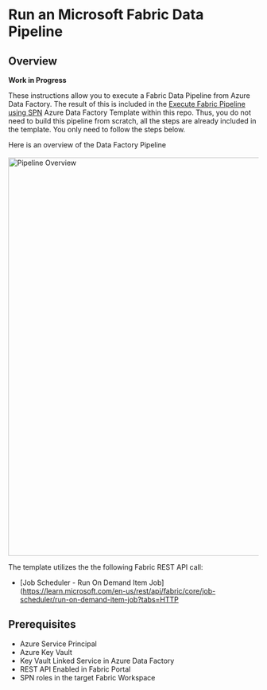 # Run an Microsoft Fabric Data Pipeline
## Overview

**Work in Progress**

These instructions allow you to execute a Fabric Data Pipeline from Azure Data Factory.  The result of this is included in the [Execute Fabric Pipeline using SPN](https://github.com/jcbendernh/ADFOrchestrator/blob/main/files/Execute%20Fabric%20Pipeline%20using%20SPN.zip) Azure Data Factory Template within this repo. Thus, you do not need to build this pipeline from scratch, all the steps are already included in the template. You only need to follow the steps below.

Here is an overview of the Data Factory Pipeline<br>&nbsp;<br>
<img src="img/ADFFabricPipelineOverview" alt="Pipeline Overview" width="800">


The template utilizes the the following Fabric REST API call:
- [Job Scheduler - Run On Demand Item Job](https://learn.microsoft.com/en-us/rest/api/fabric/core/job-scheduler/run-on-demand-item-job?tabs=HTTP

## Prerequisites
- Azure Service Principal
- Azure Key Vault
- Key Vault Linked Service in Azure Data Factory
- REST API Enabled in Fabric Portal
- SPN roles in the target Fabric Workspace